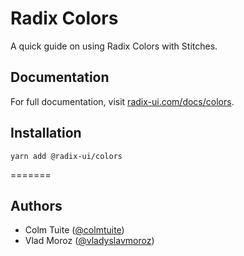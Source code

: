 # Radix Colors
A quick guide on using Radix Colors with Stitches.

## Documentation
For full documentation, visit [radix-ui.com/docs/colors](https://radix-ui.com/docs/colors).

## Installation

`yarn add @radix-ui/colors`

=======

## Authors

- Colm Tuite ([@colmtuite](https://twitter.com/colmtuite))
- Vlad Moroz ([@vladyslavmoroz](https://twitter.com/vladyslavmoroz))
